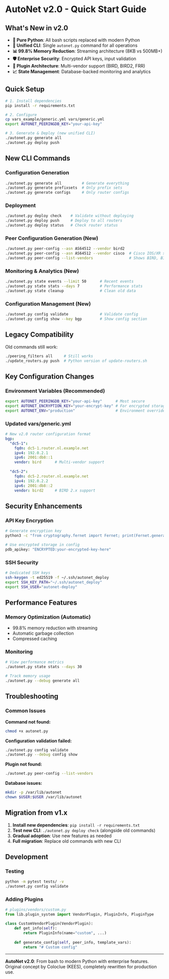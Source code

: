 # AutoNet v2.0 - Quick Start Guide

## What's New in v2.0

- **🐍 Pure Python**: All bash scripts replaced with modern Python
- **🔧 Unified CLI**: Single `autonet.py` command for all operations  
- **📊 99.8% Memory Reduction**: Streaming architecture (8KB vs 500MB+)
- **🛡️ Enterprise Security**: Encrypted API keys, input validation
- **🔌 Plugin Architecture**: Multi-vendor support (BIRD, BIRD2, FRR)
- **📈 State Management**: Database-backed monitoring and analytics

## Quick Setup

```bash
# 1. Install dependencies
pip install -r requirements.txt

# 2. Configure
cp vars_example/generic.yml vars/generic.yml
export AUTONET_PEERINGDB_KEY="your-api-key"

# 3. Generate & Deploy (new unified CLI)
./autonet.py generate all
./autonet.py deploy push
```

## New CLI Commands

### Configuration Generation
```bash
./autonet.py generate all         # Generate everything
./autonet.py generate prefixsets  # Only prefix sets
./autonet.py generate configs     # Only router configs
```

### Deployment
```bash
./autonet.py deploy check    # Validate without deploying
./autonet.py deploy push     # Deploy to all routers
./autonet.py deploy status   # Check router status
```

### Peer Configuration Generation (New)
```bash
./autonet.py peer-config --asn AS64512 --vendor bird2
./autonet.py peer-config --asn AS64512 --vendor cisco  # Cisco IOS/XR support
./autonet.py peer-config --list-vendors                # Shows BIRD, BIRD2, Cisco
```

### Monitoring & Analytics (New)
```bash
./autonet.py state events --limit 50      # Recent events
./autonet.py state stats --days 7         # Performance stats  
./autonet.py state cleanup                # Clean old data
```

### Configuration Management (New)
```bash
./autonet.py config validate              # Validate config
./autonet.py config show --key bgp        # Show config section
```

## Legacy Compatibility

Old commands still work:
```bash
./peering_filters all     # Still works
./update_routers.py push  # Python version of update-routers.sh
```

## Key Configuration Changes

### Environment Variables (Recommended)
```bash
export AUTONET_PEERINGDB_KEY="your-api-key"      # Most secure
export AUTONET_ENCRYPTION_KEY="your-encrypt-key" # For encrypted storage
export AUTONET_ENV="production"                  # Environment override
```

### Updated vars/generic.yml
```yaml
# New v2.0 router configuration format
bgp:
  "dc5-1":
    fqdn: dc5-1.router.nl.example.net
    ipv4: 192.0.2.1
    ipv6: 2001:db8::1
    vendor: bird      # Multi-vendor support
    
  "dc5-2":
    fqdn: dc5-2.router.nl.example.net
    ipv4: 192.0.2.2
    ipv6: 2001:db8::2
    vendor: bird2     # BIRD 2.x support
```

## Security Enhancements

### API Key Encryption
```bash
# Generate encryption key
python3 -c "from cryptography.fernet import Fernet; print(Fernet.generate_key().decode())"

# Use encrypted storage in config
pdb_apikey: "ENCRYPTED:your-encrypted-key-here"
```

### SSH Security
```bash
# Dedicated SSH keys
ssh-keygen -t ed25519 -f ~/.ssh/autonet_deploy
export SSH_KEY_PATH="~/.ssh/autonet_deploy"
export SSH_USER="autonet-deploy"
```

## Performance Features

### Memory Optimization (Automatic)
- 99.8% memory reduction with streaming
- Automatic garbage collection
- Compressed caching

### Monitoring
```bash
# View performance metrics
./autonet.py state stats --days 30

# Track memory usage
./autonet.py --debug generate all
```

## Troubleshooting

### Common Issues

**Command not found:**
```bash
chmod +x autonet.py
```

**Configuration validation failed:**
```bash
./autonet.py config validate
./autonet.py --debug config show
```

**Plugin not found:**
```bash
./autonet.py peer-config --list-vendors
```

**Database issues:**
```bash
mkdir -p /var/lib/autonet
chown $USER:$USER /var/lib/autonet
```

## Migration from v1.x

1. **Install new dependencies**: `pip install -r requirements.txt`
2. **Test new CLI**: `./autonet.py deploy check` (alongside old commands)
3. **Gradual adoption**: Use new features as needed
4. **Full migration**: Replace old commands with new CLI

## Development

### Testing
```bash
python -m pytest tests/ -v
./autonet.py config validate
```

### Adding Plugins
```python
# plugins/vendors/custom.py
from lib.plugin_system import VendorPlugin, PluginInfo, PluginType

class CustomVendorPlugin(VendorPlugin):
    def get_info(self):
        return PluginInfo(name="custom", ...)
    
    def generate_config(self, peer_info, template_vars):
        return "# Custom config"
```

---

**AutoNet v2.0**: From bash to modern Python with enterprise features.
Original concept by Coloclue (KEES), completely rewritten for production use.